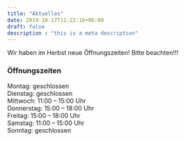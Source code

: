 ```yaml
---
title: "Aktuelles"
date: 2019-10-17T11:22:16+06:00
draft: false
description : "this is a meta description"
---
```


Wir haben im Herbst neue Öffnungszeiten! Bitte beachten!!!


### Öffnungszeiten

   Montag: geschlossen </br>
   Dienstag: geschlossen </br>
   Mittwoch: 11:00 – 15:00 Uhr </br>
   Donnerstag: 15:00 – 18:00 Uhr </br>
   Freitag: 15:00 – 18:00 Uhr </br>
   Samstag: 11:00 – 15:00 Uhr </br>
   Sonntag: geschlossen


